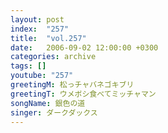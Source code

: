 ```yaml
---
layout: post
index:  "257"
title:  "vol.257"
date:   2006-09-02 12:00:00 +0300
categories: archive
tags: []
youtube: "257"
greetingM: 松っチャバネゴキブリ
greetingT: ウメボシ食べてミッチャマン
songName: 銀色の道
singer: ダークダックス
---
```

